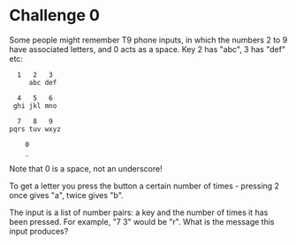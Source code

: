 # Challenge 0

Some people might remember T9 phone inputs, in which the numbers 2 to 9 have associated letters, and 0 acts as a space. Key 2 has "abc", 3 has "def" etc:

	  1   2   3
	     abc def
	     
	  4   5   6
	 ghi jkl mno
		 
	  7   8   9
	pqrs tuv wxyz
		
	    0
	    _

  

Note that 0 is a space, not an underscore!

To get a letter you press the button a certain number of times - pressing 2 once gives "a", twice gives "b".

The input is a list of number pairs: a key and the number of times it has been pressed. For example, "7 3" would be "r". What is the message this input produces?